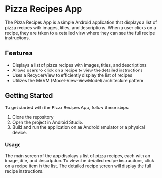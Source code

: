 # Pizza Recipes App
The Pizza Recipes App is a simple Android application that displays a list of pizza recipes with images, titles, and descriptions. When a user clicks on a recipe, they are taken to a detailed view where they can see the full recipe instructions.

## Features
- Displays a list of pizza recipes with images, titles, and descriptions
- Allows users to click on a recipe to view the detailed instructions
- Uses a RecyclerView to efficiently display the list of recipes
- Utilizes the MVVM (Model-View-ViewModel) architecture pattern
## Getting Started
To get started with the Pizza Recipes App, follow these steps:

1. Clone the repository
2. Open the project in Android Studio.
3. Build and run the application on an Android emulator or a physical device.
### Usage
The main screen of the app displays a list of pizza recipes, each with an image, title, and description.
To view the detailed recipe instructions, click on a recipe item in the list.
The detailed recipe screen will display the full recipe instructions.
